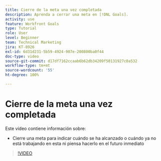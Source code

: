 ```yaml
---
title: Cierre de la meta una vez completada
description: Aprenda a cerrar una meta en [!DNL Goals].
activity: use
feature: Workfront Goals
type: Tutorial
role: User
level: Beginner
team: Technical Marketing
jira: KT-8926
exl-id: 6d31d231-5b59-4924-907e-200800ba0f44
doc-type: video
source-git-commit: d17df7162ccaab6b62db34209f50131927c0a532
workflow-type: tm+mt
source-wordcount: '55'
ht-degree: 100%

---
```


# Cierre de la meta una vez completada

Este vídeo contiene información sobre:

* Cierre una meta para indicar cuándo se ha alcanzado o cuándo ya no está trabajando en esta ni piensa hacerlo en el futuro inmediato

>[!VIDEO](https://video.tv.adobe.com/v/3415944/?quality=12&learn=on&enablevpops&captions=spa)
